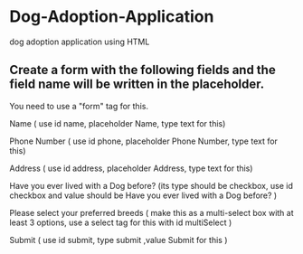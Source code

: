 # Dog-Adoption-Application
dog adoption application using HTML

<h2>Create a form with the following fields and the field name will be written in the placeholder.</h2>

You need to use a "form" tag for this.

Name ( use id name, placeholder Name, type text for this)

Phone Number ( use id phone, placeholder Phone Number, type text for this)

Address ( use id address, placeholder Address, type text for this)

Have you ever lived with a Dog before? (its type should be checkbox, use id checkbox and value should be Have you ever lived with a Dog before? )

Please select your preferred breeds ( make this as a multi-select box with at least 3 options, use a select tag for this with id multiSelect )

Submit ( use id submit, type submit ,value Submit for this )


